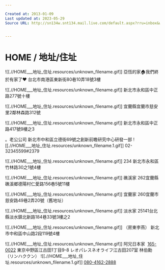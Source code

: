 ```yaml
---

Created at: 2013-01-09
Last updated at: 2023-05-29
Source URL: http://sn134w.snt134.mail.live.com/default.aspx?rru=inbox&wlexpid=957E97CC5B80485BB2C11FBFB9E0F9E8&wlrefapp=2#n=935172468&rru=inbox&fid=1&fav=1&mid=74b069b6-5a37-11e2-af04-002264c18e36


---
```


# HOME / 地址/住址


![[.//HOME___地址_住址.resources/unknown_filename.gif]]
亞恆的家🏠我們終於有家了❤️
台北市南港區東新街80巷10弄18號3樓

![[.//HOME___地址_住址.resources/unknown_filename.gif]]
新北市永和區中正路277號十樓

![[.//HOME___地址_住址.resources/unknown_filename.gif]]
宜蘭縣宜蘭市慈安里2鄰林森路312號

![[.//HOME___地址_住址.resources/unknown_filename.gif]]
新北市永和區中正路417號9樓之3

。老公公司
新北市中和區立德街69號之創新前瞻研究中心研發一部
![[.//HOME___地址_住址.resources/unknown_filename.1.gif]]
02-32345599#2379

![[.//HOME___地址_住址.resources/unknown_filename.gif]]
234 新北市永和區竹林路30之1號4樓

![[.//HOME___地址_住址.resources/unknown_filename.gif]]
礁溪家 262宜蘭縣礁溪鄉德陽村仁愛路156巷5號11樓

![[.//HOME___地址_住址.resources/unknown_filename.gif]]
宜蘭家 260宜蘭市慈安路49巷2弄20號（舊地址）

![[.//HOME___地址_住址.resources/unknown_filename.gif]]
淡水家 25141台北縣淡水鎮北新路184巷33號3樓之2

![[.//HOME___地址_住址.resources/unknown_filename.gif]]
（房東李燕）
新北市中和區中山路2段119號4樓

![[.//HOME___地址_住址.resources/unknown_filename.gif]]
阿兄日本家
 [165-0022](tel:165-0022) 東京中野區江古田1丁目9-8
レオパレスネオライフ江古田207室
林伯勳（リンハククン）
![[.//HOME___地址_住址.resources/unknown_filename.1.gif]]
[080-4162-2888](tel:080-4162-2888)

